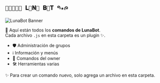 ## `⏤͟͞ू⃪ 𝐋𝕌𝐍𝔸 𝐁𝕆𝐓 𑁯★ᰍ`

![LunaBot Banner](https://telegra.ph/file/2f8d7a6fcbac8a3f5f2b8.jpg)

📂 Aquí están todos los **comandos de LunaBot**.  
Cada archivo `.js` en esta carpeta es un plugin ✨.

- 🛡️ Administración de grupos  
- ℹ️ Información y menús  
- 👑 Comandos del owner  
- 🛠️ Herramientas varias  

✨ Para crear un comando nuevo, solo agrega un archivo en esta carpeta.
